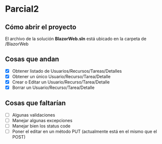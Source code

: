 # Parcial2
## Cómo abrir el proyecto
El archivo de la solución **BlazorWeb.sln** está ubicado en la carpeta de /BlazorWeb
## Cosas que andan
- [x] Obtener listado de Usuarios/Recursos/Tareas/Detalles
- [x] Obtener un único Usuario/Recurso/Tarea/Detalle
- [x] Crear o Editar un Usuario/Recurso/Tarea/Detalle
- [x] Borrar un Usuario/Recurso/Tarea/Detalle
## Cosas que faltarían
- [ ] Algunas validaciones
- [ ] Manejar algunas excepciones
- [ ] Manejar bien los status code
- [ ] Poner el editar en un método PUT (actualmente está en el mismo que el POST)
